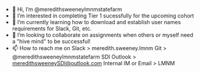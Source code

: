 - 👋 Hi, I’m @meredithsweeneylmnmstatefarm
- 👀 I’m interested in completing Tier 1 sucessfully for the upcoming cohort
- 🌱 I’m currently learning how to download and establish user names requirements for Slack, Git, etc.
- 💞️ I’m looking to collaborate on assignments when others or myself need a "hive mind" to be successful!
- 📫 How to reach me on Slack > meredith.sweeney.lmnm 
Git > @meredithsweeneylmnmstatefarm 
SDI Outlook > meredithsweeneySDI@outlook.com
Internal IM or Email > LMNM

<!---
meredithsweeneylmnmstatefarm/meredithsweeneylmnmstatefarm is a ✨ special ✨ repository because its `README.md` (this file) appears on your GitHub profile.
You can click the Preview link to take a look at your changes.
--->
